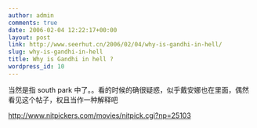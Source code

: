 ```yaml
---
author: admin
comments: true
date: 2006-02-04 12:22:17+00:00
layout: post
link: http://www.seerhut.cn/2006/02/04/why-is-gandhi-in-hell/
slug: why-is-gandhi-in-hell
title: Why is Gandhi in hell ?
wordpress_id: 10
---
```


当然是指 south park 中了。。看的时候的确很疑惑，似乎戴安娜也在里面，偶然看见这个帖子，权且当作一种解释吧

<!-- more -->

[http://www.nitpickers.com/movies/nitpick.cgi?np=25103 ](http://www.nitpickers.com/movies/nitpick.cgi?np=25103 )
